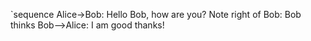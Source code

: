 `sequence
Alice->Bob: Hello Bob, how are you?
Note right of Bob: Bob thinks
Bob-->Alice: I am good thanks!
